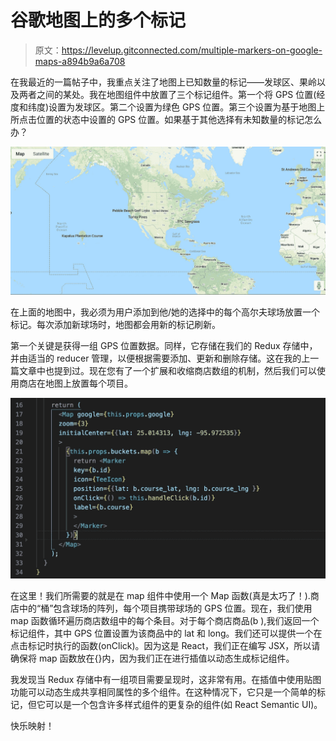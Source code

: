 # 谷歌地图上的多个标记

> 原文：<https://levelup.gitconnected.com/multiple-markers-on-google-maps-a894b9a6a708>

在我最近的一篇帖子中，我重点关注了地图上已知数量的标记——发球区、果岭以及两者之间的某处。我在地图组件中放置了三个标记组件。第一个将 GPS 位置(经度和纬度)设置为发球区。第二个设置为绿色 GPS 位置。第三个设置为基于地图上所点击位置的状态中设置的 GPS 位置。如果基于其他选择有未知数量的标记怎么办？

![](img/3b902c6e1ea794d61b11f789ca6a103e.png)

在上面的地图中，我必须为用户添加到他/她的选择中的每个高尔夫球场放置一个标记。每次添加新球场时，地图都会用新的标记刷新。

第一个关键是获得一组 GPS 位置数据。同样，它存储在我们的 Redux 存储中，并由适当的 reducer 管理，以便根据需要添加、更新和删除存储。这在我的上一篇文章中也提到过。现在您有了一个扩展和收缩商店数组的机制，然后我们可以使用商店在地图上放置每个项目。

![](img/c0625953724ed54cdf414f02bad37731.png)

在这里！我们所需要的就是在 map 组件中使用一个 Map 函数(真是太巧了！).商店中的“桶”包含球场的阵列，每个项目携带球场的 GPS 位置。现在，我们使用 map 函数循环遍历商店数组中的每个条目。对于每个商店商品(b ),我们返回一个标记组件，其中 GPS 位置设置为该商品中的 lat 和 long。我们还可以提供一个在点击标记时执行的函数(onClick)。因为这是 React，我们正在编写 JSX，所以请确保将 map 函数放在{}内，因为我们正在进行插值以动态生成标记组件。

我发现当 Redux 存储中有一组项目需要呈现时，这非常有用。在插值中使用贴图功能可以动态生成共享相同属性的多个组件。在这种情况下，它只是一个简单的标记，但它可以是一个包含许多样式组件的更复杂的组件(如 React Semantic UI)。

快乐映射！